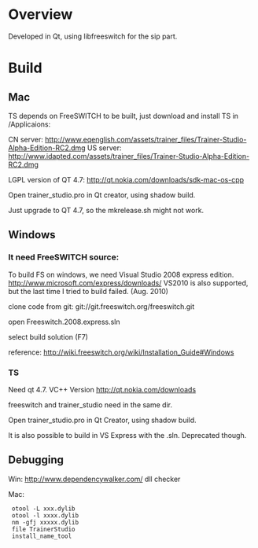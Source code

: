 # Overview

Developed in Qt, using libfreeswitch for the sip part.

# Build

## Mac

TS depends on FreeSWITCH to be built, just download and install TS in /Applicaions:

CN server: <http://www.eqenglish.com/assets/trainer_files/Trainer-Studio-Alpha-Edition-RC2.dmg>
US server: <http://www.idapted.com/assets/trainer_files/Trainer-Studio-Alpha-Edition-RC2.dmg>

LGPL version of QT 4.7: <http://qt.nokia.com/downloads/sdk-mac-os-cpp>

Open trainer\_studio.pro in Qt creator, using shadow build.

Just upgrade to QT 4.7, so the mkrelease.sh might not work.

## Windows

### It need FreeSWITCH source:

To build FS on windows, we need Visual Studio 2008 express edition. <http://www.microsoft.com/express/downloads/> VS2010 is also supported, but the last time I tried to build failed. (Aug. 2010)

clone code from git: git://git.freeswitch.org/freeswitch.git

open Freeswitch.2008.express.sln

select build solution (F7)

reference: <http://wiki.freeswitch.org/wiki/Installation_Guide#Windows>

### TS

Need qt 4.7. VC++ Version <http://qt.nokia.com/downloads>

freeswitch and trainer\_studio need in the same dir.

Open trainer_studio.pro in Qt Creator, using shadow build.

It is also possible to build in VS Express with the .sln. Deprecated though.

## Debugging

Win: <http://www.dependencywalker.com/> dll checker


Mac:

```
 otool -L xxx.dylib
 otool -l xxxx.dylib
 nm -gfj xxxxx.dylib
 file TrainerStudio
 install_name_tool
```
